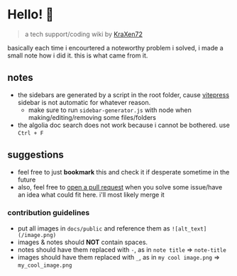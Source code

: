 # Hello! 👋
> a tech support/coding wiki by [KraXen72](https://github.com/KraXen72)
  
basically each time i encourtered a noteworthy problem i solved, i made a small note how i did it. this is what came from it.  
## notes
- the sidebars are generated by a script in the root folder, cause [vitepress](https://github.com/vuejs/vitepress) sidebar is not automatic for whatever reason.
  - make sure to run `sidebar-generator.js` with node when making/editing/removing some files/folders
- the algolia doc search does not work because i cannot be bothered. use `Ctrl + F`
## suggestions
- feel free to just **bookmark** this and check it if desperate sometime in the future
- also, feel free to [open a pull request](https://github.com/KraXen72/tech-support-wiki/pulls) when you solve some issue/have an idea what could fit here. i'll most likely merge it
### contribution guidelines
- put all images in `docs/public` and reference them as `![alt_text](/image.png)`
- images & notes should **NOT** contain spaces.
- notes should have them replaced with `-`, as in `note title` => `note-title`
- images should have them replaced with `_`, as in `my cool image.png` => `my_cool_image.png`